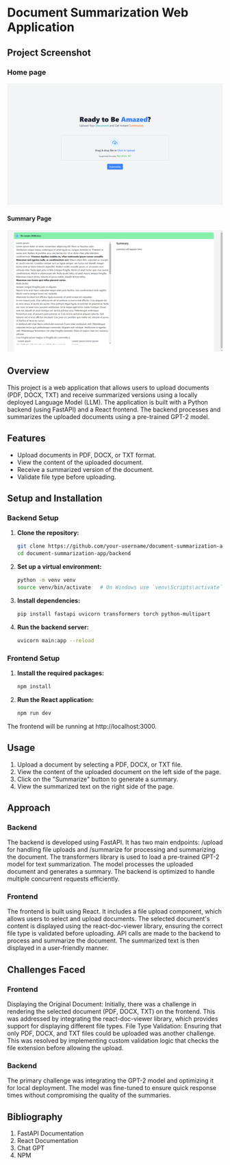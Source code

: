 # Document Summarization Web Application

## Project Screenshot
### Home page
![Alt Text](./Frontend/public/homePage.png)

#### Summary Page
![Alt Text](./Frontend/public/summaryPage.png)

## Overview
This project is a web application that allows users to upload documents (PDF, DOCX, TXT) and receive summarized versions using a locally deployed Language Model (LLM). The application is built with a Python backend (using FastAPI) and a React frontend. The backend processes and summarizes the uploaded documents using a pre-trained GPT-2 model.

## Features
- Upload documents in PDF, DOCX, or TXT format.
- View the content of the uploaded document.
- Receive a summarized version of the document.
- Validate file type before uploading.

## Setup and Installation

### Backend Setup

1. **Clone the repository:**
   ```bash
   git clone https://github.com/your-username/document-summarization-app.git
   cd document-summarization-app/backend
   
2. **Set up a virtual environment:**
   ```bash
   python -m venv venv
   source venv/bin/activate   # On Windows use `venv\Scripts\activate`

3. **Install dependencies:**
    ```bash
    pip install fastapi uvicorn transformers torch python-multipart
    
4. **Run the backend server:**
      ```bash
      uvicorn main:app --reload
   
### Frontend Setup

1. **Install the required packages:**
   ```bash
   npm install

   
2. **Run the React application:**
   ```bash
   npm run dev

The frontend will be running at http://localhost:3000.   

## Usage
1. Upload a document by selecting a PDF, DOCX, or TXT file.
2. View the content of the uploaded document on the left side of the page.
3. Click on the "Summarize" button to generate a summary.
4. View the summarized text on the right side of the page.

## Approach
### Backend
The backend is developed using FastAPI. It has two main endpoints: /upload for handling file uploads and /summarize for processing and summarizing the document.
The transformers library is used to load a pre-trained GPT-2 model for text summarization. The model processes the uploaded document and generates a summary.
The backend is optimized to handle multiple concurrent requests efficiently.

### Frontend
The frontend is built using React. It includes a file upload component, which allows users to select and upload documents.
The selected document's content is displayed using the react-doc-viewer library, ensuring the correct file type is validated before uploading.
API calls are made to the backend to process and summarize the document. The summarized text is then displayed in a user-friendly manner.

## Challenges Faced
### Frontend
Displaying the Original Document:
Initially, there was a challenge in rendering the selected document (PDF, DOCX, TXT) on the frontend. This was addressed by integrating the react-doc-viewer library, which provides support for displaying different file types.
File Type Validation:
Ensuring that only PDF, DOCX, and TXT files could be uploaded was another challenge. This was resolved by implementing custom validation logic that checks the file extension before allowing the upload.
### Backend
The primary challenge was integrating the GPT-2 model and optimizing it for local deployment. The model was fine-tuned to ensure quick response times without compromising the quality of the summaries.
## Bibliography
1. FastAPI Documentation
2. React Documentation
3. Chat GPT
4. NPM
    
     
